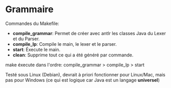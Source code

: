 # Grammaire
Commandes du Makefile:
- **compile_grammar**: Permet de créer avec antlr les classes Java du Lexer et du Parser.
- **compile_lp**: Compile le main, le lexer et le parser.
- **start**: Éxecute le main.
- **clean**: Supprime tout ce qui a été généré par commande.

make éxecute dans l'ordre: compile_grammar > compile_lp > start

Testé sous Linux (Debian), devrait à priori fonctionner pour Linux/Mac, mais pas pour Windows (ce qui est logique car Java est un langage **universel**)